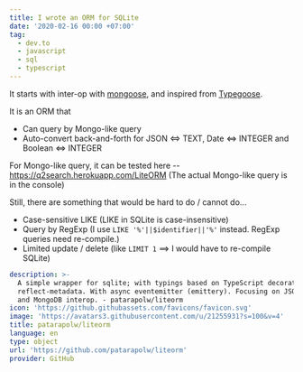 ```yaml
---
title: I wrote an ORM for SQLite
date: '2020-02-16 00:00 +07:00'
tag:
  - dev.to
  - javascript
  - sql
  - typescript
---
```


It starts with inter-op with [mongoose](https://mongoosejs.com/), and inspired from [Typegoose](https://github.com/typegoose/typegoose).

It is an ORM that

- Can query by Mongo-like query
- Auto-convert back-and-forth for JSON \<=> TEXT, Date \<=> INTEGER and Boolean \<=> INTEGER

For Mongo-like query, it can be tested here -- <https://q2search.herokuapp.com/LiteORM> (The actual Mongo-like query is in the console)

<!-- excerpt_separator -->

Still, there are something that would be hard to do / cannot do...

- Case-sensitive LIKE (LIKE in SQLite is case-insensitive)
- Query by RegExp (I use `LIKE '%'||$identifier||'%'` instead. RegExp queries need re-compile.)
- Limited update / delete (like `LIMIT 1` ==> I would have to re-compile SQLite)

```yaml link
description: >-
  A simple wrapper for sqlite; with typings based on TypeScript decorators and
  reflect-metadata. With async eventemitter (emittery). Focusing on JSON, Date,
  and MongoDB interop. - patarapolw/liteorm
icon: 'https://github.githubassets.com/favicons/favicon.svg'
image: 'https://avatars3.githubusercontent.com/u/21255931?s=100&v=4'
title: patarapolw/liteorm
language: en
type: object
url: 'https://github.com/patarapolw/liteorm'
provider: GitHub
```
